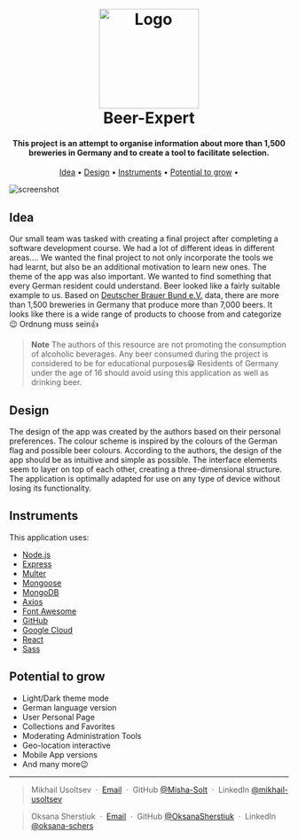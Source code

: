 <h1 align="center">
  <br>
  <a href="https://beer-expert.de"><img src="https://beer-expert.de/apple-touch-icon.png" alt="Logo" width="180"></a>
  <br>
  Beer-Expert
  <br>
</h1>

<h4 align="center">This project is an attempt to organise information about more than 1,500 breweries in Germany and to create a tool to facilitate selection.</h4>

<p align="center">
  <a href="#idea">Idea</a> •
  <a href="#design">Design</a> •
  <a href="#instruments">Instruments</a> •
  <a href="#potential-to-grow">Potential to grow</a> •
</p>

![screenshot](https://beer-expert.de/uploads/Screenshot.png)

## Idea

Our small team was tasked with creating a final project after completing a software development course. We had a lot of different ideas in different areas.... We wanted the final project to not only incorporate the tools we had learnt, but also be an additional motivation to learn new ones.
The theme of the app was also important. We wanted to find something that every German resident could understand. Beer looked like a fairly suitable example to us.
Based on [Deutscher Brauer Bund e.V.](https://brauer-bund.de/) data, there are more than 1,500 breweries in Germany that produce more than 7,000 beers.  It looks like there is a wide range of products to choose from and categorize😉
Ordnung muss sein👍

> **Note**
> The authors of this resource are not promoting the consumption of alcoholic beverages. Any beer consumed during the project is considered to be for educational purposes😁 Residents of Germany under the age of 16 should avoid using this application as well as drinking beer.

## Design

The design of the app was created by the authors based on their personal preferences. The colour scheme is inspired by the colours of the German flag and possible beer colours. According to the authors, the design of the app should be as intuitive and simple as possible. The interface elements seem to layer on top of each other, creating a three-dimensional structure. The application is optimally adapted for use on any type of device without losing its functionality.  

## Instruments

This application uses:

- [Node.js](https://nodejs.org/)
- [Express](https://expressjs.com/)
- [Multer](https://github.com/expressjs/multer)
- [Mongoose](https://mongoosejs.com/)
- [MongoDB](https://www.mongodb.com/)
- [Axios](https://axios-http.com/)
- [Font Awesome](https://fontawesome.com/)
- [GitHub](https://github.com/)
- [Google Cloud](https://cloud.google.com/)
- [React](https://react.dev/)
- [Sass](https://sass-lang.com/)

## Potential to grow

* Light/Dark theme mode
* German language version
* User Personal Page
* Collections and Favorites
* Moderating Administration Tools
* Geo-location interactive
* Mobile App versions
* And many more😉

---

> Mikhail Usoltsev &nbsp;&middot;&nbsp;
> [Email](mailto:mikhail.us@gmail.com) &nbsp;&middot;&nbsp;
> GitHub [@Misha-Solt](https://github.com/Misha-Solt) &nbsp;&middot;&nbsp;
> LinkedIn [@mikhail-usoltsev](https://www.linkedin.com/in/mikhail-usoltsev/)

> Oksana Sherstiuk &nbsp;&middot;&nbsp;
> [Email](mailto:oksana.schers@gmail.com) &nbsp;&middot;&nbsp;
> GitHub [@OksanaSherstiuk](https://github.com/OksanaSherstiuk) &nbsp;&middot;&nbsp;
> LinkedIn [@oksana-schers](https://www.linkedin.com/in/oksana-schers/)
